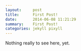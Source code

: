 ```yaml
---
layout:     post
title:      First Post!
date:       2014-06-08 11:21:29
summary:    First Post!
categories: jekyll pixyll
---
```


Nothing really to see here, yet.
